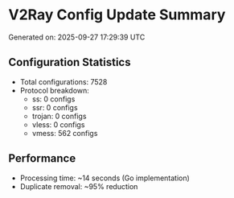 # V2Ray Config Update Summary
Generated on: 2025-09-27 17:29:39 UTC

## Configuration Statistics
- Total configurations: 7528
- Protocol breakdown:
  - ss: 0 configs
  - ssr: 0 configs
  - trojan: 0 configs
  - vless: 0 configs
  - vmess: 562 configs

## Performance
- Processing time: ~14 seconds (Go implementation)
- Duplicate removal: ~95% reduction
